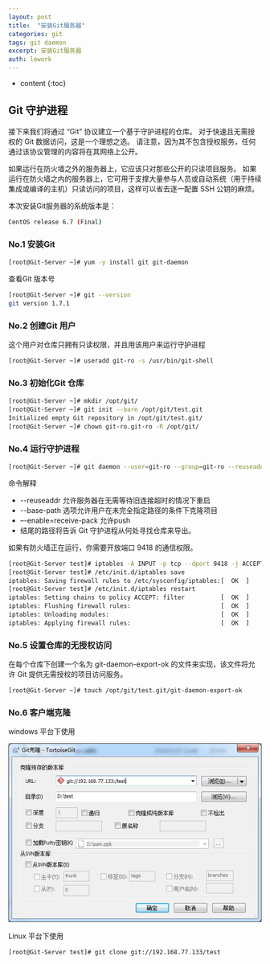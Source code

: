 ```yaml
---
layout: post
title:  "安装Git服务器"
categories: git
tags: git daemon
excerpt: 安装Git服务器
auth: lework
---
```

* content
{:toc}

## Git 守护进程

接下来我们将通过 “Git” 协议建立一个基于守护进程的仓库。 对于快速且无需授权的 Git 数据访问，这是一个理想之选。 请注意，因为其不包含授权服务，任何通过该协议管理的内容将在其网络上公开。

如果运行在防火墙之外的服务器上，它应该只对那些公开的只读项目服务。 如果运行在防火墙之内的服务器上，它可用于支撑大量参与人员或自动系统（用于持续集成或编译的主机）只读访问的项目，这样可以省去逐一配置 SSH 公钥的麻烦。


本次安装Git服务器的系统版本是：

```bash
CentOS release 6.7 (Final)
```

### No.1 安装Git

```bash
[root@Git-Server ~]# yum -y install git git-daemon
```

查看Git 版本号

```bash
[root@Git-Server ~]# git --version
git version 1.7.1
```

### No.2 创建Git 用户

这个用户对仓库只拥有只读权限，并且用该用户来运行守护进程

```bash
[root@Git-Server ~]# useradd git-ro -s /usr/bin/git-shell
```

### No.3 初始化Git 仓库

```bash
[root@Git-Server ~]# mkdir /opt/git/
[root@Git-Server ~]# git init --bare /opt/git/test.git
Initialized empty Git repository in /opt/git/test.git/
[root@Git-Server ~]# chown git-ro.git-ro -R /opt/git/
```


### No.4 运行守护进程

```bash
[root@Git-Server ~]# git daemon --user=git-ro --group=git-ro --reuseaddr --base-path=/opt/git/ /opt/git/
```

命令解释
- --reuseaddr 允许服务器在无需等待旧连接超时的情况下重启
- --base-path 选项允许用户在未完全指定路径的条件下克隆项目
- –-enable=receive-pack  允许push
- 结尾的路径将告诉 Git 守护进程从何处寻找仓库来导出。

如果有防火墙正在运行，你需要开放端口 9418 的通信权限。

```bash
[root@Git-Server test]# iptables -A INPUT -p tcp --dport 9418 -j ACCEPT
[root@Git-Server test]# /etc/init.d/iptables save
iptables: Saving firewall rules to /etc/sysconfig/iptables:[  OK  ]
[root@Git-Server test]# /etc/init.d/iptables restart
iptables: Setting chains to policy ACCEPT: filter          [  OK  ]
iptables: Flushing firewall rules:                         [  OK  ]
iptables: Unloading modules:                               [  OK  ]
iptables: Applying firewall rules:                         [  OK  ]
```

### No.5 设置仓库的无授权访问

在每个仓库下创建一个名为 git-daemon-export-ok 的文件来实现，该文件将允许 Git 提供无需授权的项目访问服务。

```bash
[root@Git-Server ~]# touch /opt/git/test.git/git-daemon-export-ok
```

### No.6 客户端克隆

windows 平台下使用

![anon](/assets/images/git/tgit_anon.png)

Linux 平台下使用

```bash
[root@Git-Server test]# git clone git://192.168.77.133/test
```